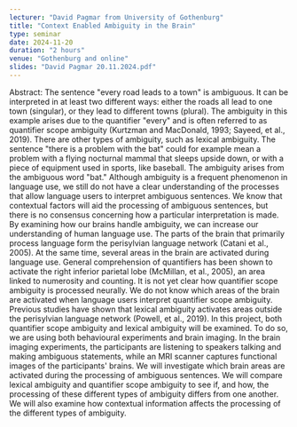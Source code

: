 ```yaml
---
lecturer: "David Pagmar from University of Gothenburg"
title: "Context Enabled Ambiguity in the Brain"
type: seminar
date: 2024-11-20
duration: "2 hours"
venue: "Gothenburg and online"
slides: "David Pagmar 20.11.2024.pdf"
---
```


Abstract: The sentence "every road leads to a town" is ambiguous. It can be interpreted in at least two different ways: either the roads all lead to one town (singular), or they lead to different towns (plural). The ambiguity in this example arises due to the quantifier "every" and is often referred to as quantifier scope ambiguity (Kurtzman and MacDonald, 1993; Sayeed, et al., 2019). There are other types of ambiguity, such as lexical ambiguity. The sentence "there is a problem with the bat" could for example mean a problem with a flying nocturnal mammal that sleeps upside down, or with a piece of equipment used in sports, like baseball. The ambiguity arises from the ambiguous word "bat." Although ambiguity is a frequent phenomenon in language use, we still do not have a clear understanding of the processes that allow language users to interpret ambiguous sentences. We know that contextual factors will aid the processing of ambiguous sentences, but there is no consensus concerning how a particular interpretation is made. By examining how our brains handle ambiguity, we can increase our understanding of human language use. The parts of the brain that primarily process language form the perisylvian language network (Catani et al., 2005). At the same time, several areas in the brain are activated during language use. General comprehension of quantifiers has been shown to activate the right inferior parietal lobe (McMillan, et al., 2005), an area linked to numerosity and counting. It is not yet clear how quantifier scope ambiguity is processed neurally. We do not know which areas of the brain are activated when language users interpret quantifier scope ambiguity. Previous studies have shown that lexical ambiguity activates areas outside the perisylvian language network (Powell, et al., 2019). In this project, both quantifier scope ambiguity and lexical ambiguity will be examined. To do so, we are using both behavioural experiments and brain imaging. In the brain imaging experiments, the participants are listening to speakers talking and making ambiguous statements, while an MRI scanner captures functional images of the participants' brains. We will investigate which brain areas are activated during the processing of ambiguous sentences. We will compare lexical ambiguity and quantifier scope ambiguity to see if, and how, the processing of these different types of ambiguity differs from one another. We will also examine how contextual information affects the processing of the different types of ambiguity.

